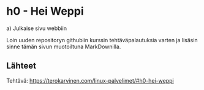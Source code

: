 # h0 - Hei Weppi

a) Julkaise sivu webbiin

Loin uuden repositoryn githubiin kurssin tehtäväpalautuksia varten ja lisäsin sinne tämän sivun muotoiltuna MarkDownilla.

## Lähteet

Tehtävä: https://terokarvinen.com/linux-palvelimet/#h0-hei-weppi
